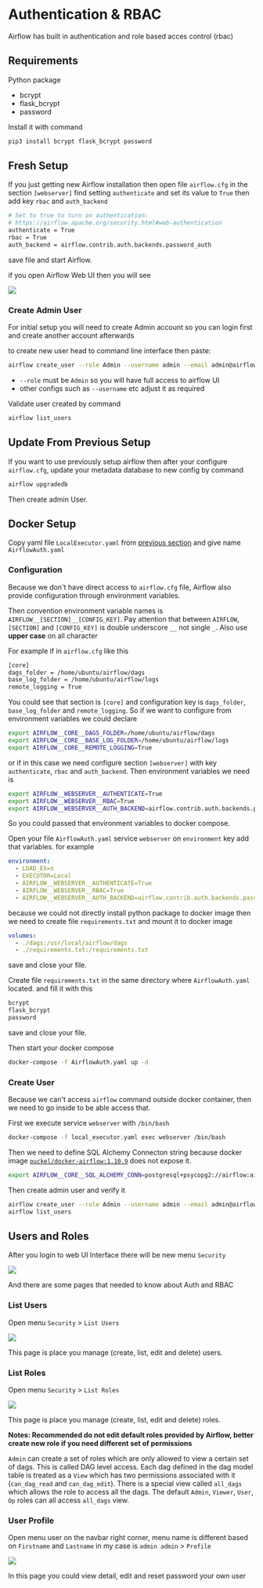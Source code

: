 # Authentication & RBAC

Airflow has built in authentication and role based acces control (rbac)

## Requirements

Python package

- bcrypt
- flask_bcrypt
- password

Install it with command

```bash
pip3 install bcrypt flask_bcrypt password
```

## Fresh Setup

If you just getting new Airflow installation then open file `airflow.cfg` in the section `[webserver]` find setting `authenticate` and set its value to `True` then add key `rbac` and `auth_backend`

```bash
# Set to true to turn on authentication:
# https://airflow.apache.org/security.html#web-authentication
authenticate = True
rbac = True
auth_backend = airflow.contrib.auth.backends.password_auth
```

save file and start Airflow.

if you open Airflow Web UI then you will see

<img src="./imgs/2_login.png"/>

### Create Admin User

For initial setup you will need to create Admin account so you can login first and create another account afterwards

to create new user head to command line interface then paste:

```bash
airflow create_user --role Admin --username admin --email admin@airflow.org --password admin --firstname admin --lastname admin
```

- `--role` must be `Admin` so you will have full access to airflow UI
- other configs such as `--username` etc adjust it as required

Validate user created by command

```bash
airflow list_users
```

## Update From Previous Setup

If you want to use previously setup airflow then after your configure `airflow.cfg`, update your metadata database to new config by command

```bash
airflow upgradedb
```

Then create admin User.

## Docker Setup

Copy yaml file `LocalExecutor.yaml` from [previous section](1.%20LocalExecutor%20Installation.md) and give name `AirflowAuth.yaml`

### Configuration

Because we don't have direct access to `airflow.cfg` file, Airflow also provide configuration through environment variables.

Then convention environment variable names is `AIRFLOW__[SECTION]__[CONFIG_KEY]`. Pay attention that between `AIRFLOW`, `[SECTION]` and `[CONFIG_KEY]` is double underscore `__` not single `_`. Also use **upper case** on all character

For example if in `airflow.cfg` like this

```bash
[core]
dags_folder = /home/ubuntu/airflow/dags
base_log_folder = /home/ubuntu/airflow/logs
remote_logging = True
```

You could see that section is `[core]` and configuration key is `dags_folder`, `base_log_folder` and `remote_logging`. So if we want to configure from environment variables we could declare

```bash
export AIRFLOW__CORE__DAGS_FOLDER=/home/ubuntu/airflow/dags
export AIRFLOW__CORE__BASE_LOG_FOLDER=/home/ubuntu/airflow/logs
export AIRFLOW__CORE__REMOTE_LOGGING=True
```

or if in this case we need configure section `[webserver]` with key `authenticate`, `rbac` and `auth_backend`. Then environment variables we need is

```bash
export AIRFLOW__WEBSERVER__AUTHENTICATE=True
export AIRFLOW__WEBSERVER__RBAC=True
export AIRFLOW__WEBSERVER__AUTH_BACKEND=airflow.contrib.auth.backends.password_auth
```

So you could passed that environment variables to docker compose.

Open your file `AirflowAuth.yaml` service `webserver` on `environment` key add that variables. for example

```yaml
environment:
  - LOAD_EX=n
  - EXECUTOR=Local
  - AIRFLOW__WEBSERVER__AUTHENTICATE=True
  - AIRFLOW__WEBSERVER__RBAC=True
  - AIRFLOW__WEBSERVER__AUTH_BACKEND=airflow.contrib.auth.backends.password_auth
```

because we could not directly install python package to docker image then we need to create file `requirements.txt` and mount it to docker image

```yaml
volumes:
  - ./dags:/usr/local/airflow/dags
  - ./requirements.txt:/requirements.txt
```

save and close your file.

Create file `requirements.txt` in the same directory where `AirflowAuth.yaml` located. and fill it with this

```python
bcrypt
flask_bcrypt
password
```

save and close your file.

Then start your docker compose

```bash
docker-compose -f AirflowAuth.yaml up -d
```

### Create User

Because we can't access `airflow` command outside docker container, then we need to go inside to be able access that.

First we execute service `webserver` with `/bin/bash`

```bash
docker-compose -f local_executor.yaml exec webserver /bin/bash
```

Then we need to define SQL Alchemy Connecton string because docker image [`puckel/docker-airflow:1.10.9`](<(https://hub.docker.com/r/puckel/docker-airflow)>) does not expose it.

```bash
export AIRFLOW__CORE__SQL_ALCHEMY_CONN=postgresql+psycopg2://airflow:airflow@postgres:5432/airflow
```

Then create admin user and verify it

```bash
airflow create_user --role Admin --username admin --email admin@airflow.org --password admin --firstname admin --lastname admin
airflow list_users
```

## Users and Roles

After you login to web UI Interface there will be new menu `Security`

<img src="./imgs/3_security.png"/>

And there are some pages that needed to know about Auth and RBAC

### List Users

Open menu `Security` > `List Users`

<img src="./imgs/4_list_users.png"/>

This page is place you manage (create, list, edit and delete) users.

### List Roles

Open menu `Security` > `List Roles`

<img src="./imgs/5_list_roles.png"/>

This page is place you manage (create, list, edit and delete) roles.

**Notes: Recommended do not edit default roles provided by Airflow, better create new role if you need different set of permissions**

`Admin` can create a set of roles which are only allowed to view a certain set of dags. This is called DAG level access. Each dag defined in the dag model table is treated as a `View` which has two permissions associated with it (`can_dag_read` and `can_dag_edit`). There is a special view called `all_dags` which allows the role to access all the dags. The default `Admin`, `Viewer`, `User`, `Op` roles can all access `all_dags` view.

### User Profile

Open menu user on the navbar right corner, menu name is different based on `Firstname` and `Lastname` in my case is `admin admin` > `Profile`

<img src="./imgs/6_profile.png"/>

In this page you could view detail, edit and reset password your own user

